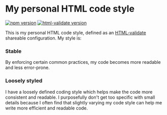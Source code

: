 # My personal HTML code style

[![npm version](https://img.shields.io/npm/v/@atjn/htmlvalidate-config?style=flat-square)](https://www.npmjs.com/package/@atjn/htmlvalidate-config)
[![html-validate version](https://img.shields.io/npm/dependency-version/@atjn/htmlvalidate-config/peer/html-validate?style=flat-square&label=html-validate)](https://www.npmjs.com/package/@atjn/htmlvalidate-config?activeTab=dependencies)

This is my personal HTML code style, defined as an [HTML-validate](https://html-validate.org/) shareable configuration. My style is:

### Stable
By enforcing certain common practices, my code becomes more readable and less error-prone.
### Loosely styled
I have a loosely defined coding style which helps make the code more consistent and readable. I purposefully don't get too specific with small details because I often find that slightly varying my code style can help me write more efficient and readable code.
